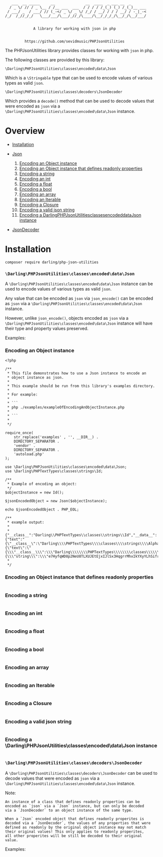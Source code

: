 ```
   ___  __ _____     __              __  ____  _ ___ __  _
  / _ \/ // / _ \__ / /__ ___  ___  / / / / /_(_) (_) /_(_)__ ___
 / ___/ _  / ___/ // (_-</ _ \/ _ \/ /_/ / __/ / / / __/ / -_|_-<
/_/  /_//_/_/   \___/___/\___/_//_/\____/\__/_/_/_/\__/_/\__/___/


             A library for working with json in php


         https://github.com/sevidmusic/PHPJsonUtilities

```

The PHPJsonUtilities library provides classes for working with
`json` in php.

The following classes are provided by this library:

```
\Darling\PHPJsonUtilities\classes\encoded\data\Json
```
Which is a `\Stringable` type that can be used to encode values of
various types as valid `json`.

```
\Darling\PHPJsonUtilities\classes\decoders\JsonDecoder
```

Which provides a `decode()` method that can be used
to decode values that were encoded as `json` via a
`\Darling\PHPJsonUtilities\classes\encoded\data\Json`
instance.

# Overview

- [Installation](#installation)

- [Json](#darlingphpjsonutilitiesclassesencodeddatajson)
    1. [Encoding an Object instance](#encoding-an-object-instance)
    2. [Encoding an Object instance that defines readonly properties](#encoding-an-object-instance-that-defines-readonly-properties)
    3. [Encoding a string](#encoding-a-string)
    4. [Encoding an int](#encoding-an-int)
    5. [Encoding a float](#encoding-a-float)
    6. [Encoding a bool](#encoding-a-bool)
    7. [Encoding an array](#encoding-an-array)
    8. [Encoding an Iterable](#encoding-an-iterable)
    9. [Encoding a Closure](#encoding-a-closure)
    10. [Encoding a valid json string](#encoding-a-valid-json-string)
    11. [Encoding a DarlingPHPJsonUtilitiesclassesencodeddataJson instance](#encoding-a-darlingphpjsonutilitiesclassesencodeddatajson-instance)

- [JsonDecoder](#darlingphpjsonutilitiesclassesdecodersjsondecoder)

# Installation

```
composer require darling/php-json-utilities
```

### `\Darling\PHPJsonUtilities\classes\encoded\data\Json`

A `\Darling\PHPJsonUtilities\classes\encoded\data\Json` instance can
be used to encode values of various types as valid `json`.

Any value that can be encoded as `json` via `json_encode()`
can be encoded as `json` via a
`\Darling\PHPJsonUtilities\classes\encoded\data\Json` instance.

However, unlike `json_encode()`, objects encoded as `json` via a
`\Darling\PHPJsonUtilities\classes\encoded\data\Json` instance
will have their type and property values preserved.

Examples:

### Encoding an Object instance

```
<?php

/**
 * This file demonstrates how to use a Json instance to encode an
 * object instance as json.
 *
 * This example should be run from this library's examples directory.
 *
 * For example:
 *
 * ```
 * php ./examples/exampleOfEncodingAnObjectInstance.php
 *
 * ```
 *
 */

require_once(
    str_replace('examples' , '', __DIR__) .
    DIRECTORY_SEPARATOR .
    'vendor' .
    DIRECTORY_SEPARATOR .
    'autoload.php'
);

use \Darling\PHPJsonUtilities\classes\encoded\data\Json;
use \Darling\PHPTextTypes\classes\strings\Id;

/**
 * Example of encoding an object:
 */
$objectInstance = new Id();

$jsonEncodedObject = new Json($objectInstance);

echo $jsonEncodedObject . PHP_EOL;

/**
 * example output:
 *
 * {"__class__":"Darling\\PHPTextTypes\\classes\\strings\\Id","__data__":{"text":"{\"__class__\":\"Darling\\\\PHPTextTypes\\\\classes\\\\strings\\\\AlphanumericText\",\"__data__\":{\"text\":\"{\\\"__class__\\\":\\\"Darling\\\\\\\\PHPTextTypes\\\\\\\\classes\\\\\\\\strings\\\\\\\\Text\\\",\\\"__data__\\\":{\\\"string\\\":\\\"e7HyfqWD8p2NeU8TLXUJEtEjxIJlSx3HqgrrMhxIkYXyYLhSifrmGR7K3QGkrJ1lAo6Iuw40lwFj\\\"}}\",\"string\":\"E7HyfqWD8p2NeU8TLXUJEtEjxIJlSx3HqgrrMhxIkYXyYLhSifrmGR7K3QGkrJ1lAo6Iuw40lwFj\"}}","string":"E7HyfqWD8p2NeU8TLXUJEtEjxIJlSx3HqgrrMhxIkYXyYLhSifrmGR7K3QGkrJ1lAo6Iuw40lwFj"}}
 *
 */

```

### Encoding an Object instance that defines readonly properties

```
```

### Encoding a string

```
```

### Encoding an int

```
```

### Encoding a float

```
```

### Encoding a bool

```
```

### Encoding an array

```
```

### Encoding an Iterable

```
```

### Encoding a Closure

```
```

### Encoding a valid json string

```
```

### Encoding a \Darling\PHPJsonUtilities\classes\encoded\data\Json instance

```
```

### `\Darling\PHPJsonUtilities\classes\decoders\JsonDecoder`

A `\Darling\PHPJsonUtilities\classes\decoders\JsonDecoder` can
be used to decode values that were encoded as `json` via a
`\Darling\PHPJsonUtilities\classes\encoded\data\Json` instance.

Note:

```
An instance of a class that defines readonly properties can be
encoded as `json` via a `Json` instance, but can only be decoded
via a `JsonDecoder` to an object instance of the same type.

When a `Json` encoded object that defines readonly properites is
decoded via a `JsonDecoder`, the values of any properties that were
defined as readonly by the original object instance may not match
their original values! This only applies to readonly properites,
all other properites will be still be decoded to their original
value.

```

Examples:

```

```
